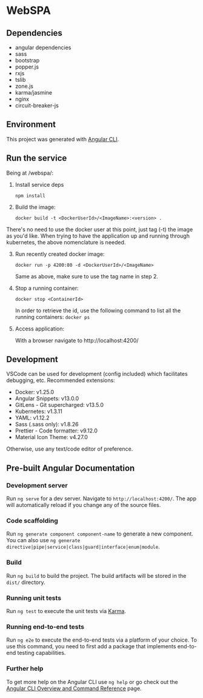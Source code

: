 # WebSPA

## Dependencies

- angular dependencies
- sass
- bootstrap
- popper.js
- rxjs
- tslib
- zone.js
- karma/jasmine
- nginx
- circuit-breaker-js

## Environment

This project was generated with [Angular CLI](https://github.com/angular/angular-cli).

## Run the service

Being at /webspa/:

1. Install service deps

    `npm install`

2. Build the image:

    `docker build -t <DockerUserId>/<ImageName>:<version> .`

  There's no need to use the docker user at this point, just tag (-t) the image as you'd like. When trying to have the application up and running through kubernetes, the above nomenclature is needed.

3. Run recently created docker image:

    `docker run -p 4200:80 -d <DockerUserId>/<ImageName>`

    Same as above, make sure to  use the tag name in step 2.

4. Stop a running container:

    `docker stop <ContainerId>`
    
    In order to retrieve the id, use the following command to list all the running containers:
    `docker ps`

5. Access application:

    With a browser navigate to http://localhost:4200/

## Development

VSCode can be used for development (config included) which facilitates debugging, etc.
Recommended extensions:
- Docker: v1.25.0
- Angular Snippets: v13.0.0
- GitLens - Git supercharged: v13.5.0
- Kubernetes: v1.3.11
- YAML: v1.12.2
- Sass (.sass only): v1.8.26
- Prettier - Code formatter: v9.12.0
- Material Icon Theme: v4.27.0

Otherwise, use any text/code editor of preference.

## Pre-built Angular Documentation

### Development server

Run `ng serve` for a dev server. Navigate to `http://localhost:4200/`. The app will automatically reload if you change any of the source files.

### Code scaffolding

Run `ng generate component component-name` to generate a new component. You can also use `ng generate directive|pipe|service|class|guard|interface|enum|module`.

### Build

Run `ng build` to build the project. The build artifacts will be stored in the `dist/` directory.

### Running unit tests

Run `ng test` to execute the unit tests via [Karma](https://karma-runner.github.io).

### Running end-to-end tests

Run `ng e2e` to execute the end-to-end tests via a platform of your choice. To use this command, you need to first add a package that implements end-to-end testing capabilities.

### Further help

To get more help on the Angular CLI use `ng help` or go check out the [Angular CLI Overview and Command Reference](https://angular.io/cli) page.
